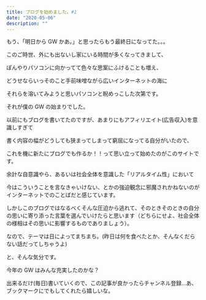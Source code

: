 ```yaml
---
title: ブログを始めました。#1
date: "2020-05-06"
description: ""
---
```


もう、「明日から GW かあ。」と思ったらもう最終日になってた。。。

このご時世、外にも出ないし家にいる時間が多くなってきまして、

ぼんやりパソコンに向かってて色々な思案にふけることも増え、

どうせならいっそのこと手前味噌ながら広いインターネットの海に

それらを溶いてみようと思いパソコンと睨めっこした次第です。

それが僕の GW の始まりでした。

以前にもブログを書いてたのですが、あまりにもアフィリエイト(広告収入)を意識しすぎて

書く内容の幅がどうしても狭まってしまって窮屈になってる自分がいたので、

これを機に新たにブログでも作るか！！って思い立って始めたのがこのサイトです。

余計な自意識やら、あるいは社会全体を意識した「リアルタイム性」において

今はこういうことを言なきゃいけない、とかの強迫観念に邪魔されかねないのがインターネットでのことばだと感じています。

しかしこのブログではなるべくそんな圧迫から逃れて、そのときそのときの自分の思いに寄り添った言葉を選んでいけたらと思います（どちらにせよ、社会全体の様相はその思いに影響するものでありましょう）。

なので、テーマは日によってまちまち。(昨日は何を食べたとか、そんなくだらない話だってしちゃうよ)

と、そんな気分です。

今年の GW はみんな充実したのかな？

出来るだけ(毎日)書いていくので、この記事が良かったらチャンネル登録...あ、ブックマークにでもしてくれたら嬉しいな。
